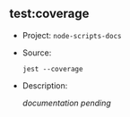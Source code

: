 ## test:coverage

-   Project: `node-scripts-docs`
-   Source:

    ```shell
    jest --coverage
    ```

-   Description:

    _documentation pending_
